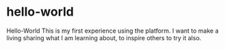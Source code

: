 # hello-world
Hello-World 
This is my first experience using the platform. 
I want to make a living sharing what I am learning about, to inspire others to try it also.
